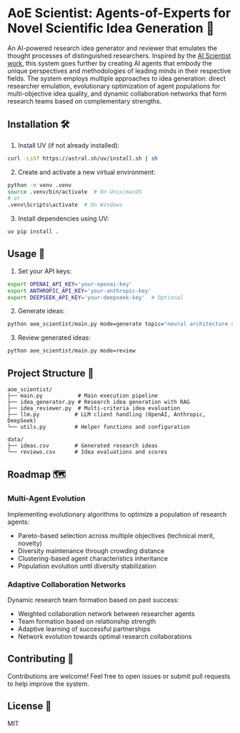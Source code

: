 # AoE Scientist: Agents-of-Experts for Novel Scientific Idea Generation 🧪

An AI-powered research idea generator and reviewer that emulates the thought processes of distinguished researchers. Inspired by the [AI Scientist work](https://sakana.ai/ai-scientist/), this system goes further by creating AI agents that embody the unique perspectives and methodologies of leading minds in their respective fields. The system employs multiple approaches to idea generation: direct researcher emulation, evolutionary optimization of agent populations for multi-objective idea quality, and dynamic collaboration networks that form research teams based on complementary strengths.

## Installation 🛠️

1. Install UV (if not already installed):
```bash
curl -LsSf https://astral.sh/uv/install.sh | sh
```

2. Create and activate a new virtual environment:
```bash
python -m venv .venv
source .venv/bin/activate  # On Unix/macOS
# or
.venv\Scripts\activate  # On Windows
```

3. Install dependencies using UV:
```bash
uv pip install .
```

## Usage 🚀

1. Set your API keys:
```bash
export OPENAI_API_KEY='your-openai-key'
export ANTHROPIC_API_KEY='your-anthropic-key'
export DEEPSEEK_API_KEY='your-deepseek-key'  # Optional
```

2. Generate ideas:
```bash
python aoe_scientist/main.py mode=generate topic="neural architecture search" researcher="david ha" rag=true
```

3. Review generated ideas:
```bash
python aoe_scientist/main.py mode=review
```

## Project Structure 📁

```
aoe_scientist/
├── main.py           # Main execution pipeline
├── idea_generator.py # Research idea generation with RAG
├── idea_reviewer.py  # Multi-criteria idea evaluation
├── llm.py           # LLM client handling (OpenAI, Anthropic, DeepSeek)
└── utils.py         # Helper functions and configuration

data/
├── ideas.csv        # Generated research ideas
└── reviews.csv      # Idea evaluations and scores
```

## Roadmap 🗺️

### Multi-Agent Evolution
Implementing evolutionary algorithms to optimize a population of research agents:
- Pareto-based selection across multiple objectives (technical merit, novelty)
- Diversity maintenance through crowding distance
- Clustering-based agent characteristics inheritance
- Population evolution until diversity stabilization

### Adaptive Collaboration Networks
Dynamic research team formation based on past success:
- Weighted collaboration network between researcher agents
- Team formation based on relationship strength
- Adaptive learning of successful partnerships
- Network evolution towards optimal research collaborations

## Contributing 🤝

Contributions are welcome! Feel free to open issues or submit pull requests to help improve the system.

## License 📄

MIT
